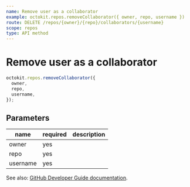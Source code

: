 ```yaml
---
name: Remove user as a collaborator
example: octokit.repos.removeCollaborator({ owner, repo, username })
route: DELETE /repos/{owner}/{repo}/collaborators/{username}
scope: repos
type: API method
---
```


# Remove user as a collaborator

```js
octokit.repos.removeCollaborator({
  owner,
  repo,
  username,
});
```

## Parameters

<table>
  <thead>
    <tr>
      <th>name</th>
      <th>required</th>
      <th>description</th>
    </tr>
  </thead>
  <tbody>
    <tr><td>owner</td><td>yes</td><td>

</td></tr>
<tr><td>repo</td><td>yes</td><td>

</td></tr>
<tr><td>username</td><td>yes</td><td>

</td></tr>
  </tbody>
</table>

See also: [GitHub Developer Guide documentation](https://developer.github.com/v3/repos/collaborators/#remove-user-as-a-collaborator).
